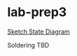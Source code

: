 # lab-prep3

[Sketch State Diagram](https://github.com/contactkoh/lab-prep3/blob/master/prelab3.pdf)

Soldering  TBD 
